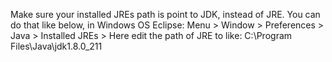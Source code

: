 
Make sure your installed JREs path is point to JDK, instead of JRE. You can do that like below, in Windows OS Eclipse:
Menu > Window > Preferences > Java > Installed JREs > 
  Here edit the path of JRE to like: C:\Program Files\Java\jdk1.8.0_211
